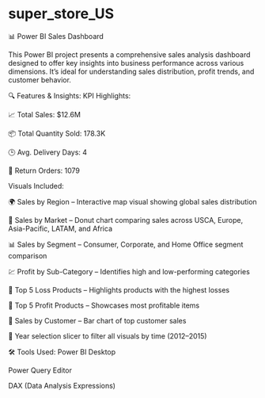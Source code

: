 # super_store_US

📊 Power BI Sales Dashboard

This Power BI project presents a comprehensive sales analysis dashboard designed to offer key insights into business performance across various dimensions. It’s ideal for understanding sales distribution, profit trends, and customer behavior.

🔍 Features & Insights:
KPI Highlights:

📈 Total Sales: $12.6M

📦 Total Quantity Sold: 178.3K

🕒 Avg. Delivery Days: 4

🔄 Return Orders: 1079

Visuals Included:

🌍 Sales by Region – Interactive map visual showing global sales distribution

🧭 Sales by Market – Donut chart comparing sales across USCA, Europe, Asia-Pacific, LATAM, and Africa

📊 Sales by Segment – Consumer, Corporate, and Home Office segment comparison

💹 Profit by Sub-Category – Identifies high and low-performing categories

🔻 Top 5 Loss Products – Highlights products with the highest losses

🔺 Top 5 Profit Products – Showcases most profitable items

👥 Sales by Customer – Bar chart of top customer sales

📆 Year selection slicer to filter all visuals by time (2012–2015)

🛠 Tools Used:
Power BI Desktop

Power Query Editor

DAX (Data Analysis Expressions)
